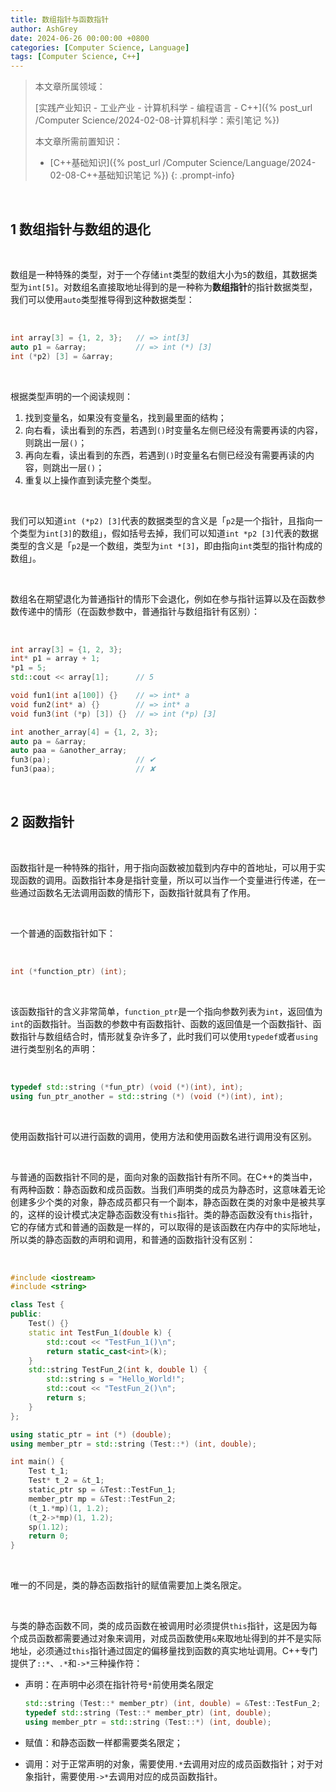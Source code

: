```yaml
---
title: 数组指针与函数指针
author: AshGrey
date: 2024-06-26 00:00:00 +0800
categories: [Computer Science, Language]
tags: [Computer Science, C++]
---
```


> 本文章所属领域：
>
> [实践产业知识 - 工业产业 - 计算机科学 - 编程语言 - C++]({% post_url /Computer Science/2024-02-08-计算机科学：索引笔记 %})
>
> 本文章所需前置知识：
>
> - [C++基础知识]({% post_url /Computer Science/Language/2024-02-08-C++基础知识笔记 %})
{: .prompt-info}

<br>

## 1 数组指针与数组的退化

<br>

数组是一种特殊的类型，对于一个存储`int`类型的数组大小为`5`的数组，其数据类型为`int[5]`。对数组名直接取地址得到的是一种称为**数组指针**的指针数据类型，我们可以使用`auto`类型推导得到这种数据类型：

<br>

``` cpp
int array[3] = {1, 2, 3};   // => int[3]
auto p1 = &array;           // => int (*) [3]
int (*p2) [3] = &array;
```

<br>

根据类型声明的一个阅读规则：

1. 找到变量名，如果没有变量名，找到最里面的结构；
2. 向右看，读出看到的东西，若遇到`()`时变量名左侧已经没有需要再读的内容，则跳出一层`()`；
3. 再向左看，读出看到的东西，若遇到`()`时变量名右侧已经没有需要再读的内容，则跳出一层`()`；
4. 重复以上操作直到读完整个类型。

<br>

我们可以知道`int (*p2) [3]`代表的数据类型的含义是「`p2`是一个指针，且指向一个类型为`int[3]`的数组」，假如括号去掉，我们可以知道`int *p2 [3]`代表的数据类型的含义是「`p2`是一个数组，类型为`int *[3]`，即由指向`int`类型的指针构成的数组」。

<br>

数组名在期望退化为普通指针的情形下会退化，例如在参与指针运算以及在函数参数传递中的情形（在函数参数中，普通指针与数组指针有区别）：

<br>

``` cpp
int array[3] = {1, 2, 3};
int* p1 = array + 1;
*p1 = 5;
std::cout << array[1];      // 5

void fun1(int a[100]) {}    // => int* a
void fun2(int* a) {}        // => int* a
void fun3(int (*p) [3]) {}  // => int (*p) [3]

int another_array[4] = {1, 2, 3};
auto pa = &array;
auto paa = &another_array;
fun3(pa);                   // ✔
fun3(paa);                  // ✘
```

<br>

## 2 函数指针

<br>

函数指针是一种特殊的指针，用于指向函数被加载到内存中的首地址，可以用于实现函数的调用。函数指针本身是指针变量，所以可以当作一个变量进行传递，在一些通过函数名无法调用函数的情形下，函数指针就具有了作用。

<br>

一个普通的函数指针如下：

<br>

``` cpp
int (*function_ptr) (int);
```

<br>

该函数指针的含义非常简单，`function_ptr`是一个指向参数列表为`int`，返回值为`int`的函数指针。当函数的参数中有函数指针、函数的返回值是一个函数指针、函数指针与数组结合时，情形就复杂许多了，此时我们可以使用`typedef`或者`using`进行类型别名的声明：

<br>

``` cpp
typedef std::string (*fun_ptr) (void (*)(int), int);
using fun_ptr_another = std::string (*) (void (*)(int), int);
```

<br>

使用函数指针可以进行函数的调用，使用方法和使用函数名进行调用没有区别。

<br>

与普通的函数指针不同的是，面向对象的函数指针有所不同。在C++的类当中，有两种函数：静态函数和成员函数。当我们声明类的成员为静态时，这意味着无论创建多少个类的对象，静态成员都只有一个副本，静态函数在类的对象中是被共享的，这样的设计模式决定静态函数没有`this`指针。类的静态函数没有`this`指针，它的存储方式和普通的函数是一样的，可以取得的是该函数在内存中的实际地址，所以类的静态函数的声明和调用，和普通的函数指针没有区别：

<br>

``` cpp
#include <iostream>
#include <string>

class Test {
public:
    Test() {}
    static int TestFun_1(double k) {
        std::cout << "TestFun_1()\n";
        return static_cast<int>(k);
    }
    std::string TestFun_2(int k, double l) {
        std::string s = "Hello_World!";
        std::cout << "TestFun_2()\n";
        return s;
    }
};

using static_ptr = int (*) (double);
using member_ptr = std::string (Test::*) (int, double);

int main() {
    Test t_1;
    Test* t_2 = &t_1;
    static_ptr sp = &Test::TestFun_1;
    member_ptr mp = &Test::TestFun_2;
    (t_1.*mp)(1, 1.2);
    (t_2->*mp)(1, 1.2);
    sp(1.12);
    return 0;
}
```

<br>

唯一的不同是，类的静态函数指针的赋值需要加上类名限定。

<br>

与类的静态函数不同，类的成员函数在被调用时必须提供`this`指针，这是因为每个成员函数都需要通过对象来调用，对成员函数使用`&`来取地址得到的并不是实际地址，必须通过`this`指针通过固定的偏移量找到函数的真实地址调用。C++专门提供了`::*`、`.*`和`->*`三种操作符：
- 声明：在声明中必须在指针符号`*`前使用类名限定

    ``` cpp
    std::string (Test::* member_ptr) (int, double) = &Test::TestFun_2;
    typedef std::string (Test::* member_ptr) (int, double);
    using member_ptr = std::string (Test::*) (int, double);
    ```

- 赋值：和静态函数一样都需要类名限定；
- 调用：对于正常声明的对象，需要使用`.*`去调用对应的成员函数指针；对于对象指针，需要使用`->*`去调用对应的成员函数指针。
